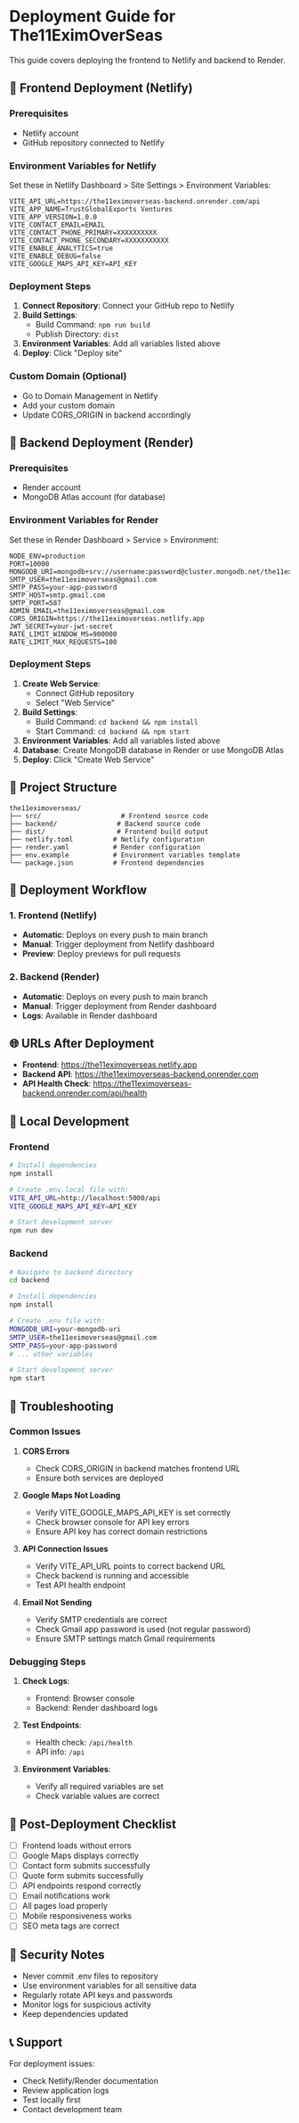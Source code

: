 # Deployment Guide for The11EximOverSeas

This guide covers deploying the frontend to Netlify and backend to Render.

## 🚀 Frontend Deployment (Netlify)

### Prerequisites

- Netlify account
- GitHub repository connected to Netlify

### Environment Variables for Netlify

Set these in Netlify Dashboard > Site Settings > Environment Variables:

```
VITE_API_URL=https://the11eximoverseas-backend.onrender.com/api
VITE_APP_NAME=TrustGlobalExports Ventures
VITE_APP_VERSION=1.0.0
VITE_CONTACT_EMAIL=EMAIL
VITE_CONTACT_PHONE_PRIMARY=XXXXXXXXXX
VITE_CONTACT_PHONE_SECONDARY=XXXXXXXXXXX
VITE_ENABLE_ANALYTICS=true
VITE_ENABLE_DEBUG=false
VITE_GOOGLE_MAPS_API_KEY=API_KEY
```

### Deployment Steps

1. **Connect Repository**: Connect your GitHub repo to Netlify
2. **Build Settings**:
   - Build Command: `npm run build`
   - Publish Directory: `dist`
3. **Environment Variables**: Add all variables listed above
4. **Deploy**: Click "Deploy site"

### Custom Domain (Optional)

- Go to Domain Management in Netlify
- Add your custom domain
- Update CORS_ORIGIN in backend accordingly

## 🔧 Backend Deployment (Render)

### Prerequisites

- Render account
- MongoDB Atlas account (for database)

### Environment Variables for Render

Set these in Render Dashboard > Service > Environment:

```
NODE_ENV=production
PORT=10000
MONGODB_URI=mongodb+srv://username:password@cluster.mongodb.net/the11eximoverseas
SMTP_USER=the11eximoverseas@gmail.com
SMTP_PASS=your-app-password
SMTP_HOST=smtp.gmail.com
SMTP_PORT=587
ADMIN_EMAIL=the11eximoverseas@gmail.com
CORS_ORIGIN=https://the11eximoverseas.netlify.app
JWT_SECRET=your-jwt-secret
RATE_LIMIT_WINDOW_MS=900000
RATE_LIMIT_MAX_REQUESTS=100
```

### Deployment Steps

1. **Create Web Service**:
   - Connect GitHub repository
   - Select "Web Service"
2. **Build Settings**:
   - Build Command: `cd backend && npm install`
   - Start Command: `cd backend && npm start`
3. **Environment Variables**: Add all variables listed above
4. **Database**: Create MongoDB database in Render or use MongoDB Atlas
5. **Deploy**: Click "Create Web Service"

## 📁 Project Structure

```
the11eximoverseas/
├── src/                    # Frontend source code
├── backend/               # Backend source code
├── dist/                  # Frontend build output
├── netlify.toml          # Netlify configuration
├── render.yaml           # Render configuration
├── env.example           # Environment variables template
└── package.json          # Frontend dependencies
```

## 🔄 Deployment Workflow

### 1. Frontend (Netlify)

- **Automatic**: Deploys on every push to main branch
- **Manual**: Trigger deployment from Netlify dashboard
- **Preview**: Deploy previews for pull requests

### 2. Backend (Render)

- **Automatic**: Deploys on every push to main branch
- **Manual**: Trigger deployment from Render dashboard
- **Logs**: Available in Render dashboard

## 🌐 URLs After Deployment

- **Frontend**: https://the11eximoverseas.netlify.app
- **Backend API**: https://the11eximoverseas-backend.onrender.com
- **API Health Check**: https://the11eximoverseas-backend.onrender.com/api/health

## 🔧 Local Development

### Frontend

```bash
# Install dependencies
npm install

# Create .env.local file with:
VITE_API_URL=http://localhost:5000/api
VITE_GOOGLE_MAPS_API_KEY=API_KEY

# Start development server
npm run dev
```

### Backend

```bash
# Navigate to backend directory
cd backend

# Install dependencies
npm install

# Create .env file with:
MONGODB_URI=your-mongodb-uri
SMTP_USER=the11eximoverseas@gmail.com
SMTP_PASS=your-app-password
# ... other variables

# Start development server
npm start
```

## 🚨 Troubleshooting

### Common Issues

1. **CORS Errors**

   - Check CORS_ORIGIN in backend matches frontend URL
   - Ensure both services are deployed

2. **Google Maps Not Loading**

   - Verify VITE_GOOGLE_MAPS_API_KEY is set correctly
   - Check browser console for API key errors
   - Ensure API key has correct domain restrictions

3. **API Connection Issues**

   - Verify VITE_API_URL points to correct backend URL
   - Check backend is running and accessible
   - Test API health endpoint

4. **Email Not Sending**
   - Verify SMTP credentials are correct
   - Check Gmail app password is used (not regular password)
   - Ensure SMTP settings match Gmail requirements

### Debugging Steps

1. **Check Logs**:

   - Frontend: Browser console
   - Backend: Render dashboard logs

2. **Test Endpoints**:

   - Health check: `/api/health`
   - API info: `/api`

3. **Environment Variables**:
   - Verify all required variables are set
   - Check variable values are correct

## 📝 Post-Deployment Checklist

- [ ] Frontend loads without errors
- [ ] Google Maps displays correctly
- [ ] Contact form submits successfully
- [ ] Quote form submits successfully
- [ ] API endpoints respond correctly
- [ ] Email notifications work
- [ ] All pages load properly
- [ ] Mobile responsiveness works
- [ ] SEO meta tags are correct

## 🔐 Security Notes

- Never commit .env files to repository
- Use environment variables for all sensitive data
- Regularly rotate API keys and passwords
- Monitor logs for suspicious activity
- Keep dependencies updated

## 📞 Support

For deployment issues:

- Check Netlify/Render documentation
- Review application logs
- Test locally first
- Contact development team
